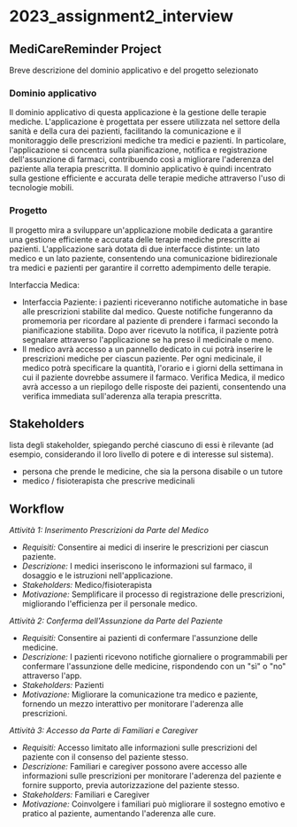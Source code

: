 # 2023_assignment2_interview

## MediCareReminder Project
Breve descrizione del dominio applicativo e del progetto selezionato

### Dominio applicativo
Il dominio applicativo di questa applicazione è la gestione delle terapie mediche. L'applicazione è progettata per essere utilizzata nel settore della sanità e della cura dei pazienti, facilitando la comunicazione e il monitoraggio delle prescrizioni mediche tra medici e pazienti. In particolare, l'applicazione si concentra sulla pianificazione, notifica e registrazione dell'assunzione di farmaci, contribuendo così a migliorare l'aderenza del paziente alla terapia prescritta. Il dominio applicativo è quindi incentrato sulla gestione efficiente e accurata delle terapie mediche attraverso l'uso di tecnologie mobili.

### Progetto
Il progetto mira a sviluppare un'applicazione mobile dedicata a garantire una gestione efficiente e accurata delle terapie mediche prescritte ai pazienti. L'applicazione sarà dotata di due interfacce distinte: un lato medico e un lato paziente, consentendo una comunicazione bidirezionale tra medici e pazienti per garantire il corretto adempimento delle terapie.

Interfaccia Medica:
- Interfaccia Paziente: i pazienti riceveranno notifiche automatiche in base alle prescrizioni stabilite dal medico. Queste notifiche fungeranno da promemoria per ricordare al paziente di prendere i farmaci secondo la pianificazione stabilita.
Dopo aver ricevuto la notifica, il paziente potrà segnalare attraverso l'applicazione se ha preso il medicinale o meno.
- Il medico avrà accesso a un pannello dedicato in cui potrà inserire le prescrizioni mediche per ciascun paziente.
Per ogni medicinale, il medico potrà specificare la quantità, l'orario e i giorni della settimana in cui il paziente dovrebbe assumere il farmaco. Verifica Medica, il medico avrà accesso a un riepilogo delle risposte dei pazienti, consentendo una verifica immediata sull'aderenza alla terapia prescritta.


## Stakeholders
lista degli stakeholder, spiegando perché ciascuno di essi è rilevante (ad esempio, considerando il loro livello di potere e di interesse sul sistema).

- persona che prende le medicine, che sia la persona disabile o un tutore
- medico / fisioterapista che prescrive medicinali


## Workflow
*Attività 1: Inserimento Prescrizioni da Parte del Medico*
- *Requisiti:* Consentire ai medici di inserire le prescrizioni per ciascun paziente.
- *Descrizione:* I medici inseriscono le informazioni sul farmaco, il dosaggio e le istruzioni nell'applicazione.
- *Stakeholders:* Medico/fisioterapista
- *Motivazione:* Semplificare il processo di registrazione delle prescrizioni, migliorando l'efficienza per il personale medico.

*Attività 2: Conferma dell'Assunzione da Parte del Paziente*
- *Requisiti:* Consentire ai pazienti di confermare l'assunzione delle medicine.
- *Descrizione:* I pazienti ricevono notifiche giornaliere o programmabili per confermare l'assunzione delle medicine, rispondendo con un "sì" o "no" attraverso l'app.
- *Stakeholders:* Pazienti
- *Motivazione:* Migliorare la comunicazione tra medico e paziente, fornendo un mezzo interattivo per monitorare l'aderenza alle prescrizioni.

*Attività 3: Accesso da Parte di Familiari e Caregiver*
- *Requisiti:* Accesso limitato alle informazioni sulle prescrizioni del paziente con il consenso del paziente stesso.
- *Descrizione:* Familiari e caregiver possono avere accesso alle informazioni sulle prescrizioni per monitorare l'aderenza del paziente e fornire supporto, previa autorizzazione del paziente stesso.
- *Stakeholders:* Familiari e Caregiver
- *Motivazione:* Coinvolgere i familiari può migliorare il sostegno emotivo e pratico al paziente, aumentando l'aderenza alle cure.

